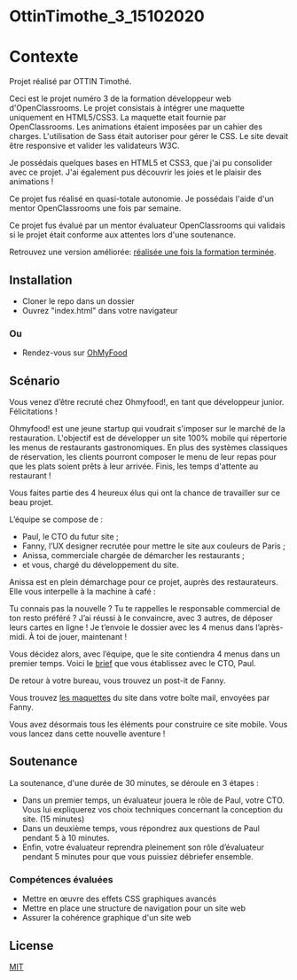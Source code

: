 # OttinTimothe_3_15102020
# Contexte

Projet réalisé par OTTIN Timothé. 

Ceci est le projet numéro 3 de la formation développeur web d'OpenClassrooms.
Le projet consistais à intégrer une maquette uniquement en HTML5/CSS3. 
La maquette etait fournie par OpenClassrooms. 
Les animations étaient imposées par un cahier des charges. 
L'utilisation de Sass était autoriser pour gérer le CSS. 
Le site devait être responsive et valider les validateurs W3C.

Je possédais quelques bases en HTML5 et CSS3, que j'ai pu consolider avec ce projet. J'ai également pus découvrir les joies et le plaisir des animations !

Ce projet fus réalisé en quasi-totale autonomie. Je possédais l'aide d'un mentor OpenClassrooms une fois par semaine. 

Ce projet fus évalué par un mentor évaluateur OpenClassrooms qui validais si le projet était conforme aux attentes lors d'une soutenance.

Retrouvez une version améliorée: [réalisée une fois la formation terminée](https://github.com/OTTIN-T/V2-Projet3-Ohmyfood-OCR).

## Installation

- Cloner le repo dans un dossier
- Ouvrez "index.html" dans votre navigateur

### Ou

- Rendez-vous sur [OhMyFood](https://ottin-t.github.io/OttinTimothe_3_15102020/)

## Scénario

Vous venez d’être recruté chez Ohmyfood!, en tant que développeur junior. Félicitations !

Ohmyfood! est une jeune startup qui voudrait s'imposer sur le marché de la restauration. L'objectif est de développer un site 100% mobile qui répertorie les menus de restaurants gastronomiques. En plus des systèmes classiques de réservation, les clients pourront composer le menu de leur repas pour que les plats soient prêts à leur arrivée. Finis, les temps d'attente au restaurant !


Vous faites partie des 4 heureux élus qui ont la chance de travailler sur ce beau projet.

L’équipe se compose de :

- Paul, le CTO du futur site ;
- Fanny, l’UX designer recrutée pour mettre le site aux couleurs de Paris ;
- Anissa, commerciale chargée de démarcher les restaurants ;
- et vous, chargé du développement du site.

Anissa est en plein démarchage pour ce projet, auprès des restaurateurs. Elle vous interpelle à la machine à café :

Tu connais pas la nouvelle ? Tu te rappelles le responsable commercial de ton resto préféré ? J’ai réussi à le convaincre, avec 3 autres, de déposer leurs cartes en ligne ! Je t’envoie le dossier avec les 4 menus dans l’après-midi. À toi de jouer, maintenant !

Vous décidez alors, avec l’équipe, que le site contiendra 4 menus dans un premier temps. Voici le [brief](https://s3-eu-west-1.amazonaws.com/course.oc-static.com/projects/DW_P3/Brief%20cre%CC%81atif%20-%20Ohmyfood!.pdf) que vous établissez avec le CTO, Paul.

De retour à votre bureau, vous trouvez un post-it de Fanny.

Vous trouvez [les maquettes](https://user.oc-static.com/upload/2020/08/24/15982605908418_Maquettes%20Ohmyfood.jpg) du site dans votre boîte mail, envoyées par Fanny.

Vous avez désormais tous les éléments pour construire ce site mobile. Vous vous lancez dans cette nouvelle aventure !

## Soutenance

La soutenance, d'une durée de 30 minutes,  se déroule en 3 étapes :

- Dans un premier temps, un évaluateur jouera le rôle de Paul, votre CTO. Vous lui expliquerez vos choix techniques concernant la conception du site. (15 minutes)
- Dans un deuxième temps, vous répondrez aux questions de Paul pendant 5 à 10 minutes.
- Enfin, votre évaluateur reprendra pleinement son rôle d’évaluateur pendant 5 minutes pour que vous puissiez débriefer ensemble.

### Compétences évaluées
- Mettre en œuvre des effets CSS graphiques avancés
- Mettre en place une structure de navigation pour un site web
- Assurer la cohérence graphique d'un site web

## License
[MIT](https://choosealicense.com/licenses/mit/)
